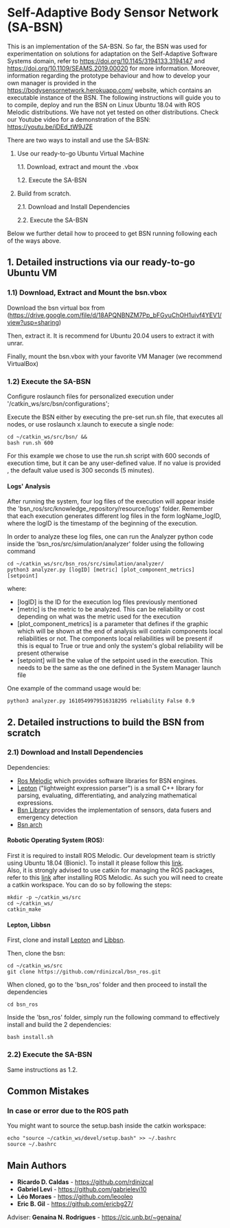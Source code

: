 # Self-Adaptive Body Sensor Network (SA-BSN)

This is an implementation of the SA-BSN. So far, the BSN was used for experimentation on solutions for adaptation on the Self-Adaptive Software Systems domain, refer to https://doi.org/10.1145/3194133.3194147 and https://doi.org/10.1109/SEAMS.2019.00020 for more information.  Moreover, information regarding the prototype behaviour and how to develop your own manager is provided in the https://bodysensornetwork.herokuapp.com/ website, which contains an executable instance of the BSN. The following instructions will guide you to to compile, deploy and run the BSN on Linux Ubuntu 18.04 with ROS Melodic distributions. We have not yet tested on other distributions. Check our Youtube video for a demonstration of the BSN: https://youtu.be/iDEd_tW9JZE

There are two ways to install and use the SA-BSN:

1) Use our ready-to-go Ubuntu Virtual Machine

    1.1. Download, extract and mount the .vbox
    
    1.2. Execute the SA-BSN
 
2) Build from scratch.

    2.1. Download and Install Dependencies
    
    2.2. Execute the SA-BSN
    
Below we further detail how to proceed to get BSN running following each of the ways above.  

## 1. Detailed instructions via our ready-to-go Ubuntu VM 

### 1.1) Download, Extract and Mount the bsn.vbox

Download the bsn virtual box from (https://drive.google.com/file/d/18APQNBNZM7Pp_bFGyuChOH1uivf4YEV1/view?usp=sharing)

Then, extract it. It is recommend for Ubuntu 20.04 users to extract it with unrar.

Finally, mount the bsn.vbox with your favorite VM Manager (we recommend VirtualBox)

### 1.2) Execute the SA-BSN

Configure roslaunch files for personalized execution under '/catkin_ws/src/bsn/configurations';

Execute the BSN either by executing the pre-set run.sh file, that executes all nodes, 
or use roslaunch x.launch to execute a single node:
```
cd ~/catkin_ws/src/bsn/ && 
bash run.sh 600
``` 

For this example we chose to use the run.sh script with 600 seconds of execution time, but it can be any user-defined value. If no value is provided , the default value used is 300 seconds (5 minutes).

#### Logs' Analysis
After running the system, four log files of the execution will appear inside the 'bsn_ros/src/knowledge_repository/resource/logs' folder. Remember that each execution generates different log files in the form logName_logID, where the logID is the timestamp of the beginning of the execution.

In order to analyze these log files, one can run the Analyzer python code inside the 'bsn_ros/src/simulation/analyzer' folder using the following command

```
cd ~/catkin_ws/src/bsn_ros/src/simulation/analyzer/
python3 analyzer.py [logID] [metric] [plot_component_metrics] [setpoint]
```

where:

* [logID] is the ID for the execution log files previously mentioned
* [metric] is the metric to be analyzed. This can be reliability or cost depending on what was the metric used for the execution
* [plot_component_metrics] is a parameter that defines if the graphic which will be shown at the end of analysis will contain components local reliabilities or not. The components local reliabilities will be present if this is equal to True or true and only the system's global reliability will be present otherwise
* [setpoint] will be the value of the setpoint used in the execution. This needs to be the same as the one defined in the System Manager launch file

One example of the command usage would be:

```
python3 analyzer.py 1610549979516318295 reliability False 0.9
```
## 2. Detailed instructions to build the BSN from scratch

### 2.1) Download and Install Dependencies

Dependencies:

* [Ros Melodic](http://wiki.ros.org/melodic) which provides software libraries for BSN engines.
* [Lepton](https://github.com/rdinizcal/lepton) ("lightweight expression parser") is a small C++ library for parsing, evaluating, differentiating, and analyzing mathematical expressions.
* [Bsn Library](https://github.com/rdinizcal/libbsn)  provides the implementation of sensors, data fusers and emergency detection
* [Bsn arch](https://github.com/rdinizcal/arch)

#### Robotic Operating System (ROS):
First it is required to install ROS Melodic. Our development team is strictly using Ubuntu 18.04 (Bionic). To install it please follow this [link](http://wiki.ros.org/melodic/Installation/Ubuntu).  
Also, it is strongly advised to use catkin for managing the ROS packages, refer to this [link](http://wiki.ros.org/ROS/Tutorials/InstallingandConfiguringROSEnvironment) after installing ROS Melodic. As such you will need to create a catkin workspace. You can do so by following the steps:

```
mkdir -p ~/catkin_ws/src
cd ~/catkin_ws/
catkin_make
```

#### Lepton, Libbsn 

First, clone and install [Lepton](https://github.com/rdinizcal/lepton) and [Libbsn](https://github.com/rdinizcal/libbsn).

Then, clone the bsn:

```
cd ~/catkin_ws/src
git clone https://github.com/rdinizcal/bsn_ros.git
```

When cloned, go to the 'bsn_ros' folder and then proceed to install the dependencies

```
cd bsn_ros
```

Inside the 'bsn_ros' folder, simply run the following command to effectively install and build the 2 dependencies:

```
bash install.sh
```

### 2.2) Execute the SA-BSN

Same instructions as 1.2.

## Common Mistakes

### In case or error due to the ROS path

You might want to source the setup.bash inside the catkin workspace:
```
echo "source ~/catkin_ws/devel/setup.bash" >> ~/.bashrc
source ~/.bashrc
```

## Main Authors

* **Ricardo D. Caldas** - https://github.com/rdinizcal
* **Gabriel Levi** - https://github.com/gabrielevi10
* **Léo Moraes** - https://github.com/leooleo  
* **Eric B. Gil** - https://github.com/ericbg27/

Adviser: **Genaína N. Rodrigues** - https://cic.unb.br/~genaina/
